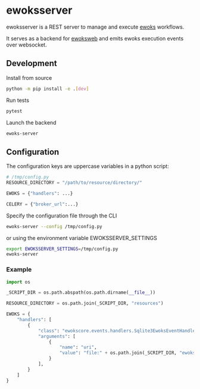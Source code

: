 # ewoksserver

ewoksserver is a REST server to manage and execute [ewoks](https://ewoks.readthedocs.io/) workflows.

It serves as a backend for [ewoksweb](https://ewoksweb.readthedocs.io/) and emits ewoks execution events over websocket.

## Development

Install from source

```bash
python -m pip install -e .[dev]
```

Run tests

```bash
pytest
```

Launch the backend

```bash
ewoks-server
```

## Configuration

The configuration keys are uppercase variables in a python script:

```python
# /tmp/config.py
RESOURCE_DIRECTORY = "/path/to/resource/directory/"

EWOKS = {"handlers": ...}

CELERY = {"broker_url":...}
```

Specify the configuration file through the CLI

```bash
ewoks-server --config /tmp/config.py
```

or using the environment variable EWOKSSERVER_SETTINGS

```bash
export EWOKSSERVER_SETTINGS=/tmp/config.py
ewoks-server
```

### Example

```python
import os

_SCRIPT_DIR = os.path.abspath(os.path.dirname(__file__))

RESOURCE_DIRECTORY = os.path.join(_SCRIPT_DIR, "resources")

EWOKS = {
    "handlers": [
        {
            "class": "ewokscore.events.handlers.Sqlite3EwoksEventHandler",
            "arguments": [
                {
                    "name": "uri",
                    "value": "file:" + os.path.join(_SCRIPT_DIR, "ewoks_events.db"),
                }
            ],
        }
    ]
}
```